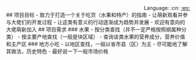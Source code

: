 <div align="right">
    Language: :cn:
    <a title="English" href="README_EN.md">:en:</a>
</div>
## 项目目标
- 致力于打造一个关于吃货（水果和特产）的指南
- 让萌新观看并参与大佬们的开发过程
- 让这类有意义的行动逐渐成为趋势并发展
- 欢迎有意向的大佬萌新加入
## 项目需求
### 水果
- 按分类查找（并不一定严格按照纲属种分类）
- 按主要产地查找（一般是块区域）
- 查询该类水果的营养成分，营养价值和主产区
### 地方小吃
- 以地区查找，一般以省市县（区）为主
- 尽可能地了解其做法，历史特色
- 最好说一下一般市场价格
